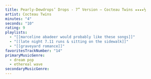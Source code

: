 ```yaml
---
title: Pearly-Dewdrops’ Drops - 7” Version — Cocteau Twins ★★★★½
artist: Cocteau Twins
minutes: "4"
seconds: "10"
rating: 9
playlists:
  - "[[marceline abadeer would probably like these songs]]"
  - "[[late night 7.11 runs & sitting on the sidewalk]]"
  - "[[graveyard romance]]"
favoritesTrackNumber: "14"
primaryMusicGenre:
  - dream pop
  - ethereal wave
secondaryMusicGenre:
---
```

